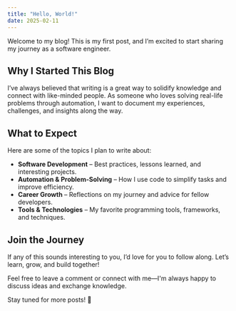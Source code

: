 ```yaml
---
title: "Hello, World!"
date: 2025-02-11
---
```


Welcome to my blog! This is my first post, and I’m excited to start sharing my journey as a software engineer.  

## Why I Started This Blog  
I’ve always believed that writing is a great way to solidify knowledge and connect with like-minded people. As someone who loves solving real-life problems through automation, I want to document my experiences, challenges, and insights along the way.  

## What to Expect  
Here are some of the topics I plan to write about:  

- **Software Development** – Best practices, lessons learned, and interesting projects.  
- **Automation & Problem-Solving** – How I use code to simplify tasks and improve efficiency.  
- **Career Growth** – Reflections on my journey and advice for fellow developers.  
- **Tools & Technologies** – My favorite programming tools, frameworks, and techniques.  

## Join the Journey  
If any of this sounds interesting to you, I’d love for you to follow along. Let’s learn, grow, and build together!  

Feel free to leave a comment or connect with me—I'm always happy to discuss ideas and exchange knowledge.  

Stay tuned for more posts! 🚀  
